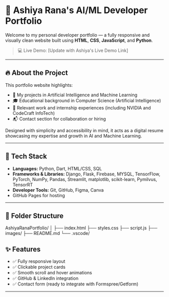 # 🤖 Ashiya Rana's AI/ML Developer Portfolio

Welcome to my personal developer portfolio — a fully responsive and visually clean website built using **HTML**, **CSS**, **JavaScript**, and **Python**.

> 💻 Live Demo: [Update with Ashiya's Live Demo Link]

---

## 🔥 About the Project

This portfolio website highlights:
- 🧠 My projects in Artificial Intelligence and Machine Learning
- 🎓 Educational background in Computer Science (Artificial Intelligence)
- 💼 Relevant work and internship experiences (including NVIDIA and CodeCraft InfoTech)
- 📬 Contact section for collaboration or hiring

Designed with simplicity and accessibility in mind, it acts as a digital resume showcasing my expertise and growth in AI and Machine Learning.

---

## 🚀 Tech Stack

- **Languages:** Python, Dart, HTML/CSS, SQL
- **Frameworks & Libraries:** Django, Flask, Firebase, MYSQL, TensorFlow, PyTorch, NumPy, Pandas, Streamlit, matplotlib, scikit-learn, Pymilvus, TensorRT
- **Developer Tools:** Git, GitHub, Figma, Canva
- GitHub Pages for hosting

---

## 📁 Folder Structure
AshiyaRanaPortfolio/
│
├── index.html
├── styles.css
├── script.js
├── images/
├── README.md
└── .vscode/ 

## ✨ Features

- ✅ Fully responsive layout
- ✅ Clickable project cards
- ✅ Smooth scroll and hover animations
- ✅ GitHub & LinkedIn integration
- ✅ Contact form (ready to integrate with Formspree/Getform)

---